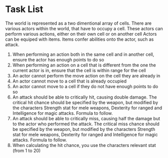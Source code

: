 # Task List #

The world is represented as a two dimentional array of cells.
There are various actors within the world, that have to occupy a cell.
These actors can perform various actions, either on their own cell or on another cell
Actors can be equiped with items.
Items confer abilities onto the actor, such as attack.

1. When performing an action both in the same cell and in another cell, ensure the actor has enough points to do so
2. When performing an action on a cell that is different from the one the current actor is in, ensure that the cell is within range for the cell
3. An actor cannot perform the move action on the cell they are already in
4. An actor cannot move to a cell that is already occupied
5. An actor cannot move to a cell if they do not have enough points to do so
6. An attack should be able to critically hit, causing double damage. The critical hit chance should be specified by the weapon, but modified by the characters Strength stat for mele weapons, Dexterity for ranged and Intelligence for magic attacks. Formula to follow.
7. An attack should be able to critically miss, causing half the damage but to the actor who performed the attack. The critical miss chance should be specified by the weapon, but modified by the characters Strength stat for mele weapons, Dexterity for ranged and Intelligence for magic attacks. Formula to follow.
8. When calculating the hit chance, you use the characters relevant stat (from 1 to 20)